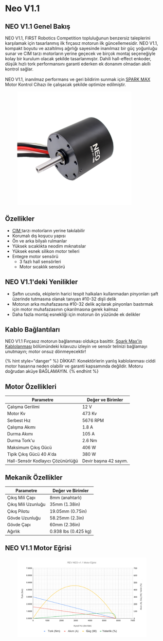 # Neo V1.1

## NEO V1.1 Genel Bakış <a href="#neo-v1.1-overview" id="neo-v1.1-overview"></a>

NEO V1.1, FIRST Robotics Competition topluluğunun benzersiz taleplerini karşılamak için tasarlanmış ilk fırçasız motorun ilk güncellemesidir. NEO V1.1, kompakt boyutu ve azaltılmış ağırlığı sayesinde inanılmaz bir güç yoğunluğu sunar ve CIM tarzı motorların yerine geçecek ve birçok montaj seçeneğiyle kolay bir kurulum olacak şekilde tasarlanmıştır. Dahili hall-effect enkoder, düşük hızlı tork performansını garanti ederken ek donanım olmadan akıllı kontrol sağlar. \
\
NEO V1.1, inanılmaz performans ve geri bildirim sunmak için [SPARK MAX](../../../../spark-max.md) Motor Kontrol Cihazı ile çalışacak şekilde optimize edilmiştir.

<div align="left">

<figure><img src="../../../../.gitbook/assets/image (20).png" alt="" width="375"><figcaption></figcaption></figure>

</div>

## Özellikler <a href="#features" id="features"></a>

* [CIM ](../../fircali-motorlar/cim.md)tarzı motorların yerine takılabilir
* Korumalı dış koşucu yapısı
* Ön ve arka bilyalı rulmanlar
* Yüksek sıcaklıkta neodim mıknatıslar
* Yüksek esnek silikon motor telleri
* Entegre motor sensörü
  * 3 fazlı hall sensörleri
  * Motor sıcaklık sensörü

## NEO V1.1'deki Yenilikler

* Şaftın ucunda, ekiplerin harici tespit halkaları kullanmadan pinyonları şaft üzerinde tutmasına olanak tanıyan #10-32 dişli delik &#x20;
* Motorun arka muhafazasına #10-32 delik açılarak pinyonları bastırmak için motor muhafazasının çıkarılmasına gerek kalmaz
* Daha fazla montaj esnekliği için motorun ön yüzünde ek delikler

## Kablo Bağlantıları <a href="#wiring-connections" id="wiring-connections"></a>

NEO V1.1 Fırçasız motorun bağlanması oldukça basittir. [Spark Max'in Kablolanması](../../../../spark-maxin-kablolanmasi.md) bölümündeki kılavuzu izleyin ve sensör telinizi bağlamayı unutmayın; motor onsuz dönmeyecektir!&#x20;

{% hint style="danger" %}
DİKKAT: Konektörlerin yanlış kablolanması ciddi motor hasarına neden olabilir ve garanti kapsamında değildir. Motoru doğrudan aküye BAĞLAMAYIN.
{% endhint %}

## Motor Özellikleri <a href="#motor-specifications" id="motor-specifications"></a>

| Parametre                         | Değer ve Birimler      |
| --------------------------------- | ---------------------- |
| Çalışma Gerilimi                  | 12 V                   |
| Motor Kv                          | 473 Kv                 |
| Serbest Hız                       | 5676 RPM               |
| Çalışma Akımı                     | 1.8 A                  |
| Durma Akımı                       | 105 A                  |
| Durma Tork'u                      | 2.6 Nm                 |
| Maksimum Çıkış Gücü               | 406 W                  |
| Tipik Çıkış Gücü 40 A'da          | 380 W                  |
| Hall-Sensör Kodlayıcı Çözünürlüğü | Devir başına 42 sayım. |

## Mekanik Özellikler

| Parametre           | Değer ve Birimler    |
| ------------------- | -------------------- |
| Çıkış Mili Çapı     | 8mm (anahtarlı)      |
| Çıkış Mili Uzunluğu | 35mm (1.38in)        |
| Çıkış Pilotu        | 19.05mm (0.75in)     |
| Gövde Uzunluğu      | 58.25mm (2.3in)      |
| Gövde Çapı          | 60mm (2.36in)        |
| Ağırlık             | 0.938 lbs (0.425 kg) |

## NEO V1.1 Motor Eğrisi

<figure><img src="../../../../.gitbook/assets/image (16).png" alt=""><figcaption></figcaption></figure>
